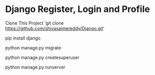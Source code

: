 # Django Register, Login and Profile

Clone This Project 'git clone https://github.com/shivasaimereddy/Django.git'

pip install django

python manage.py migrate

python manage.py createsuperuser

python manage.py runserver
